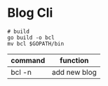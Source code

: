# Blog Cli

```shell script
# build
go build -o bcl
mv bcl $GOPATH/bin
```

| command            | function     |
| ------------------ | ------------ |
| bcl -n <post name> | add new blog |

